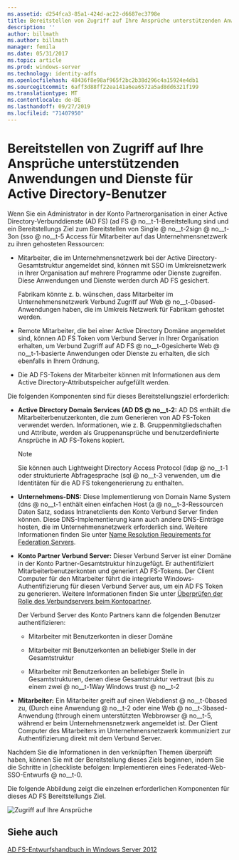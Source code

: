```yaml
---
ms.assetid: d254fca3-85a1-424d-ac22-d6687ec3798e
title: Bereitstellen von Zugriff auf Ihre Ansprüche unterstützenden Anwendungen und Dienste für Active Directory-Benutzer
description: ''
author: billmath
ms.author: billmath
manager: femila
ms.date: 05/31/2017
ms.topic: article
ms.prod: windows-server
ms.technology: identity-adfs
ms.openlocfilehash: 48436f8e98af965f2bc2b38d296c4a15924e4db1
ms.sourcegitcommit: 6aff3d88ff22ea141a6ea6572a5ad8dd6321f199
ms.translationtype: MT
ms.contentlocale: de-DE
ms.lasthandoff: 09/27/2019
ms.locfileid: "71407950"
---
```

# <a name="provide-your-active-directory-users-access-to-your-claims-aware-applications-and-services"></a>Bereitstellen von Zugriff auf Ihre Ansprüche unterstützenden Anwendungen und Dienste für Active Directory-Benutzer

Wenn Sie ein Administrator in der Konto Partnerorganisation in einer Active Directory-Verbunddienste (AD FS) \(ad FS @ no__t-1-Bereitstellung sind und ein Bereitstellungs Ziel zum Bereitstellen von Single @ no__t-2sign @ no__t-3on \(sso @ no__t-5 Access für Mitarbeiter auf das Unternehmensnetzwerk zu ihren gehosteten Ressourcen:  
  
-   Mitarbeiter, die im Unternehmensnetzwerk bei der Active Directory-Gesamtstruktur angemeldet sind, können mit SSO im Umkreisnetzwerk in Ihrer Organisation auf mehrere Programme oder Dienste zugreifen. Diese Anwendungen und Dienste werden durch AD FS gesichert.  
  
    Fabrikam könnte z. b. wünschen, dass Mitarbeiter im Unternehmensnetzwerk Verbund Zugriff auf Web @ no__t-0based-Anwendungen haben, die im Umkreis Netzwerk für Fabrikam gehostet werden.  
  
-   Remote Mitarbeiter, die bei einer Active Directory Domäne angemeldet sind, können AD FS Token vom Verbund Server in Ihrer Organisation erhalten, um Verbund Zugriff auf AD FS @ no__t-0gesicherte Web @ no__t-1-basierte Anwendungen oder Dienste zu erhalten, die sich ebenfalls in Ihrem Ordnung.  
  
-   Die AD FS-Tokens der Mitarbeiter können mit Informationen aus dem Active Directory-Attributspeicher aufgefüllt werden.  
  
Die folgenden Komponenten sind für dieses Bereitstellungsziel erforderlich:  
  
-   **Active Directory Domain Services \(AD DS @ no__t-2:** AD DS enthält die Mitarbeiterbenutzerkonten, die zum Generieren von AD FS-Token verwendet werden. Informationen, wie z. B. Gruppenmitgliedschaften und Attribute, werden als Gruppenansprüche und benutzerdefinierte Ansprüche in AD FS-Tokens kopiert.  
  
    > [!NOTE]  
    > Sie können auch Lightweight Directory Access Protocol \(ldap @ no__t-1 oder strukturierte Abfragesprache \(sql @ no__t-3 verwenden, um die Identitäten für die AD FS tokengenerierung zu enthalten.  
  
-   **Unternehmens-DNS:** Diese Implementierung von Domain Name System \(dns @ no__t-1 enthält einen einfachen Host \(a @ no__t-3-Ressourcen Daten Satz, sodass Intranetclients den Konto Verbund Server finden können. Diese DNS-Implementierung kann auch andere DNS-Einträge hosten, die im Unternehmensnetzwerk erforderlich sind. Weitere Informationen finden Sie unter [Name Resolution Requirements for Federation Servers](Name-Resolution-Requirements-for-Federation-Servers.md).  
  
-   **Konto Partner Verbund Server:** Dieser Verbund Server ist einer Domäne in der Konto Partner-Gesamtstruktur hinzugefügt. Er authentifiziert Mitarbeiterbenutzerkonten und generiert AD FS-Tokens. Der Client Computer für den Mitarbeiter führt die integrierte Windows-Authentifizierung für diesen Verbund Server aus, um ein AD FS Token zu generieren. Weitere Informationen finden Sie unter [Überprüfen der Rolle des Verbundservers beim Kontopartner](Review-the-Role-of-the-Federation-Server-in-the-Account-Partner.md).  
  
    Der Verbund Server des Konto Partners kann die folgenden Benutzer authentifizieren:  
  
    -   Mitarbeiter mit Benutzerkonten in dieser Domäne  
  
    -   Mitarbeiter mit Benutzerkonten an beliebiger Stelle in der Gesamtstruktur  
  
    -   Mitarbeiter mit Benutzerkonten an beliebiger Stelle in Gesamtstrukturen, denen diese Gesamtstruktur vertraut \(bis zu einem zwei @ no__t-1Way Windows trust @ no__t-2  
  
-   **Mitarbeiter:** Ein Mitarbeiter greift auf einen Webdienst @ no__t-0based zu, \(Durch eine Anwendung @ no__t-2 oder eine Web @ no__t-3based-Anwendung \(through einem unterstützten Webbrowser @ no__t-5, während er beim Unternehmensnetzwerk angemeldet ist. Der Client Computer des Mitarbeiters im Unternehmensnetzwerk kommuniziert zur Authentifizierung direkt mit dem Verbund Server.  
  
Nachdem Sie die Informationen in den verknüpften Themen überprüft haben, können Sie mit der Bereitstellung dieses Ziels beginnen, indem Sie die Schritte in [checkliste befolgen: Implementieren eines Federated-Web-SSO-Entwurfs @ no__t-0.  
  
Die folgende Abbildung zeigt die einzelnen erforderlichen Komponenten für dieses AD FS Bereitstellungs Ziel.  
  
![Zugriff auf Ihre Ansprüche](media/31394ea8-fecb-4372-ac3f-cc3cf566ffc9.gif)  
  
## <a name="see-also"></a>Siehe auch
[AD FS-Entwurfshandbuch in Windows Server 2012](AD-FS-Design-Guide-in-Windows-Server-2012.md)
